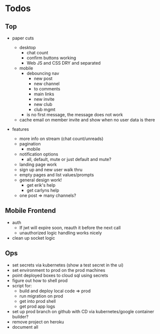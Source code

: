 # Todos

## Top
- paper cuts
  - desktop
    - chat count
    - confirm buttons working
    - Web JS and CSS DRY and separated
  - mobile
    - debouncing nav
      - new post
      - new channel
      - to comments
      - main links
      - new invite
      - new club
      - club mgmt
    - is no first message, the message does not work
  - cache email on member invite and show when no user data is there

- features
  - more info on stream (chat count/unreads)
  - pagination
    - mobile
  - notification options
    - all, default, mute
      or just default and mute?
  - landing page work
  - sign up and new user walk thru
  - empty pages and list values/prompts
  - general design work!
    - get erik's help
    - get carlyns help
  - one post => many channels?

## Mobile Frontend
  - auth
    - If jwt will expire soon, reauth it before the next call
    - unauthorized logic handling works nicely
  - clean up socket logic

## Ops
- set secrets via kubernetes (show a test secret in the ui)
- set environment to prod on the prod machines
- point deployed boxes to cloud sql using secrets
- figure out how to shell prod
- script for:
  - build and deploy local code => prod
  - run migration on prod
  - get into prod shell
  - get prod app logs
- set up prod branch on github with CD via
  kubernetes/google container builder?
- remove project on heroku
- document all
